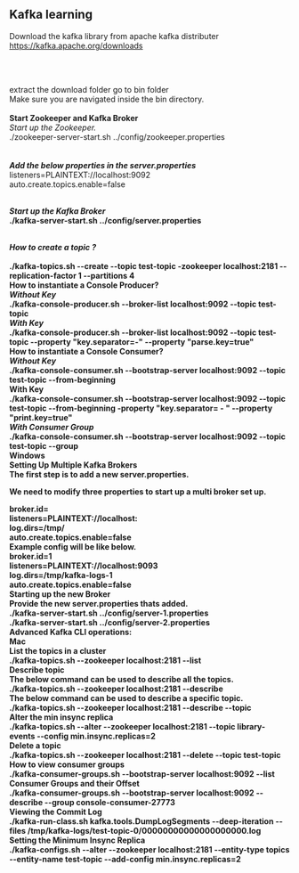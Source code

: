 Kafka learning 
------------------
Download the kafka library from apache kafka distributer</br>
https://kafka.apache.org/downloads</br>

</br>
</br>

extract the download folder
go to bin folder</br>
Make sure you are navigated inside the bin directory.</br></br>
<b>Start Zookeeper and Kafka Broker </b> </br>
<i>Start up the Zookeeper.</i></br>
./zookeeper-server-start.sh ../config/zookeeper.properties</br>
</br>
</br>
<b><i>Add the below properties in the server.properties</i></b></br>
listeners=PLAINTEXT://localhost:9092</br>
auto.create.topics.enable=false</br></br>

<b><i>Start up the Kafka Broker</i><b></br>
./kafka-server-start.sh ../config/server.properties</br></br>

<b><i>How to create a topic ?</i></b></br></br>
./kafka-topics.sh --create --topic test-topic -zookeeper localhost:2181 --replication-factor 1 --partitions 4</br>
How to instantiate a Console Producer?</br>
<b><i>Without Key</i></b></br>
./kafka-console-producer.sh --broker-list localhost:9092 --topic test-topic</br>
<b><i>With Key</b></i></br>
./kafka-console-producer.sh --broker-list localhost:9092 --topic test-topic --property "key.separator=-" --property "parse.key=true"</br>
<b>How to instantiate a Console Consumer?</b></br>
<b><i>Without Key</b></i></br>
./kafka-console-consumer.sh --bootstrap-server localhost:9092 --topic test-topic --from-beginning</br>
With Key</br>
./kafka-console-consumer.sh --bootstrap-server localhost:9092 --topic test-topic --from-beginning -property "key.separator= - " --property "print.key=true"</br>
<b><i>With Consumer Group</b></i></br>
./kafka-console-consumer.sh --bootstrap-server localhost:9092 --topic test-topic --group <group-name></br>
Windows</br>
Setting Up Multiple Kafka Brokers</br>
The first step is to add a new server.properties.</br>

We need to modify three properties to start up a multi broker set up.</br>

broker.id=<unique-broker-d></br>
listeners=PLAINTEXT://localhost:<unique-port></br>
log.dirs=/tmp/<unique-kafka-folder></br>
auto.create.topics.enable=false</br>
Example config will be like below.</br>
broker.id=1</br>
listeners=PLAINTEXT://localhost:9093</br>
log.dirs=/tmp/kafka-logs-1</br>
auto.create.topics.enable=false</br>
Starting up the new Broker</br>
Provide the new server.properties thats added.</br>
./kafka-server-start.sh ../config/server-1.properties</br>
./kafka-server-start.sh ../config/server-2.properties</br>
Advanced Kafka CLI operations:</br>
Mac</br>
List the topics in a cluster</br>
./kafka-topics.sh --zookeeper localhost:2181 --list</br>
Describe topic</br>
The below command can be used to describe all the topics.</br>
./kafka-topics.sh --zookeeper localhost:2181 --describe</br>
The below command can be used to describe a specific topic.</br>
./kafka-topics.sh --zookeeper localhost:2181 --describe --topic <topic-name></br>
Alter the min insync replica</br>
./kafka-topics.sh --alter --zookeeper localhost:2181 --topic library-events --config min.insync.replicas=2</br>
Delete a topic</br>
./kafka-topics.sh --zookeeper localhost:2181 --delete --topic test-topic</br>
How to view consumer groups</br>
./kafka-consumer-groups.sh --bootstrap-server localhost:9092 --list</br>
Consumer Groups and their Offset</br>
./kafka-consumer-groups.sh --bootstrap-server localhost:9092 --describe --group console-consumer-27773</br>
Viewing the Commit Log</br>
./kafka-run-class.sh kafka.tools.DumpLogSegments --deep-iteration --files /tmp/kafka-logs/test-topic-0/00000000000000000000.log</br>
Setting the Minimum Insync Replica</br>
./kafka-configs.sh --alter --zookeeper localhost:2181 --entity-type topics --entity-name test-topic --add-config min.insync.replicas=2</br>


